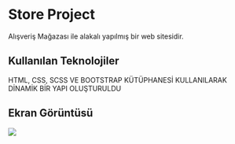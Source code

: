 
<h1>Store Project</h1>

Alışveriş Mağazası ile alakalı yapılmış bir web sitesidir.

<h2>Kullanılan Teknolojiler</h2>

HTML, CSS, SCSS VE BOOTSTRAP KÜTÜPHANESİ KULLANILARAK DİNAMİK BİR YAPI OLUŞTURULDU

<h2>Ekran Görüntüsü </h2>

![](screen.gif)
